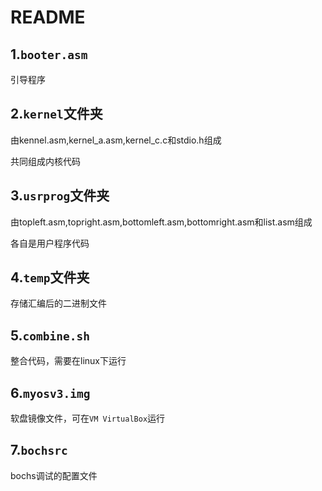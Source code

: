 # README

## 1.`booter.asm`

引导程序

## 2.`kernel`文件夹

由kennel.asm,kernel_a.asm,kernel_c.c和stdio.h组成

共同组成内核代码

## 3.`usrprog`文件夹

由topleft.asm,topright.asm,bottomleft.asm,bottomright.asm和list.asm组成

各自是用户程序代码

## 4.`temp`文件夹

存储汇编后的二进制文件

## 5.`combine.sh`

整合代码，需要在linux下运行

## 6.`myosv3.img`

软盘镜像文件，可在`VM VirtualBox`运行

## 7.`bochsrc`

bochs调试的配置文件